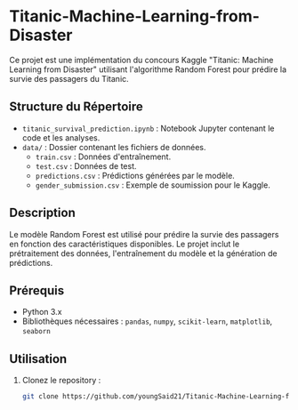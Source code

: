 # Titanic-Machine-Learning-from-Disaster

Ce projet est une implémentation du concours Kaggle "Titanic: Machine Learning from Disaster" utilisant l'algorithme Random Forest pour prédire la survie des passagers du Titanic. 

## Structure du Répertoire

- `titanic_survival_prediction.ipynb` : Notebook Jupyter contenant le code et les analyses.
- `data/` : Dossier contenant les fichiers de données.
  - `train.csv` : Données d'entraînement.
  - `test.csv` : Données de test.
  - `predictions.csv` : Prédictions générées par le modèle.
  - `gender_submission.csv` : Exemple de soumission pour le Kaggle.

## Description

Le modèle Random Forest est utilisé pour prédire la survie des passagers en fonction des caractéristiques disponibles. Le projet inclut le prétraitement des données, 
l'entraînement du modèle et la génération de prédictions. 

## Prérequis

- Python 3.x
- Bibliothèques nécessaires : `pandas`, `numpy`, `scikit-learn`, `matplotlib`, `seaborn`

## Utilisation

1. Clonez le repository :
   ```bash
   git clone https://github.com/youngSaid21/Titanic-Machine-Learning-from-Disaster.git
